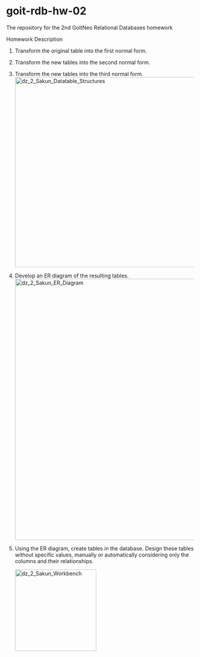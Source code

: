 # goit-rdb-hw-02
The repository for the 2nd GoItNeo Relational Databases homework

Homework Description

1. Transform the original table into the first normal form.
2. Transform the new tables into the second normal form.
3. Transform the new tables into the third normal form.
   <img width="509" alt="dz_2_Sakun_Datatable_Structures" src="https://github.com/user-attachments/assets/f3219f7a-fec7-4704-9102-640270548e9a">
   
4. Develop an ER diagram of the resulting tables.
   <img width="699" alt="dz_2_Sakun_ER_Diagram" src="https://github.com/user-attachments/assets/3b2c066a-0466-4f18-abd2-fcf8138605f4">
   
5. Using the ER diagram, create tables in the database. Design these tables without specific values, manually or automatically considering only the columns and their relationships.

   <img width="218" alt="dz_2_Sakun_Workbench" src="https://github.com/user-attachments/assets/1412a4cd-85be-45d9-8074-c1dc7002238b">
